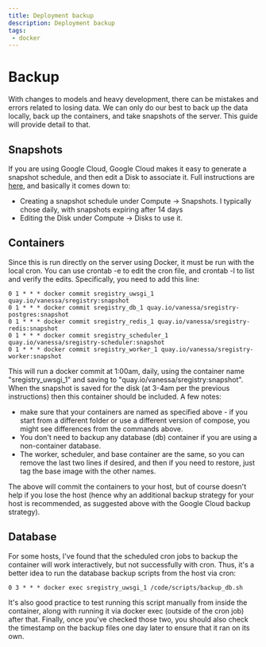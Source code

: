 ```yaml
---
title: Deployment backup
description: Deployment backup
tags:
 - docker
---
```


# Backup

With changes to models and heavy development, there can be mistakes and errors
related to losing data. We can only do our best to back up the data locally,
back up the containers, and take snapshots of the server. This guide will provide
detail to that.

## Snapshots

If you are using Google Cloud, Google Cloud makes it easy to generate a snapshot schedule,
and then edit a Disk to associate it. Full instructions are [here](https://cloud.google.com/compute/docs/disks/scheduled-snapshots), and basically it comes down to:

 - Creating a snapshot schedule under Compute -> Snapshots. I typically chose daily, with snapshots expiring after 14 days
 - Editing the Disk under Compute -> Disks to use it.


## Containers

Since this is run directly on the server using Docker, it must be run with
the local cron. You can use crontab -e to edit the cron file, and crontab -l
to list and verify the edits. Specifically, you need to add this line:

```cron
0 1 * * * docker commit sregistry_uwsgi_1 quay.io/vanessa/sregistry:snapshot
0 1 * * * docker commit sregistry_db_1 quay.io/vanessa/sregistry-postgres:snapshot
0 1 * * * docker commit sregistry_redis_1 quay.io/vanessa/sregistry-redis:snapshot
0 1 * * * docker commit sregistry_scheduler_1 quay.io/vanessa/sregistry-scheduler:snapshot
0 1 * * * docker commit sregistry_worker_1 quay.io/vanessa/sregistry-worker:snapshot
```

This will run a docker commit at 1:00am, daily, using the container name
"sregistry_uwsgi_1" and saving to "quay.io/vanessa/sregistry:snapshot". When the snapshot
is saved for the disk (at 3-4am per the previous instructions) then
this container should be included. A few notes:

 - make sure that your containers are named as specified above - if you start from a different folder or use a different version of compose, you might see differences from the commands above.
 - You don't need to backup any database (db) container if you are using a non-container database.
 - The worker, scheduler, and base container are the same, so you can remove the last two lines if desired, and then if you need to restore, just tag the base image with the other names.

The above will commit the containers to your host, but of course doesn't help if you lose the host (hence why an additional
backup strategy for your host is recommended, as suggested above with the Google Cloud backup strategy).

## Database

For some hosts, I've found that the scheduled cron jobs to backup the container will work interactively, but not
successfully with cron. Thus, it's a better idea to run the database backup scripts from the host
via cron:

```
0 3 * * * docker exec sregistry_uwsgi_1 /code/scripts/backup_db.sh
```

It's also good practice to test running this script manually from inside the container,
along with running it via docker exec (outside of the cron job) after that. Finally,
once you've checked those two, you should also check the timestamp on the backup files
one day later to ensure that it ran on its own.
